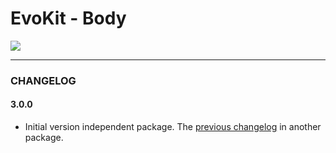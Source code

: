 # EvoKit - Body

[![](https://img.shields.io/npm/v/evokit-body.svg)](https://www.npmjs.com/package/evokit-body)

---

### CHANGELOG

#### 3.0.0

- Initial version independent package. The [previous changelog](packages/evokit/CHANGELOG.md) in another package.
